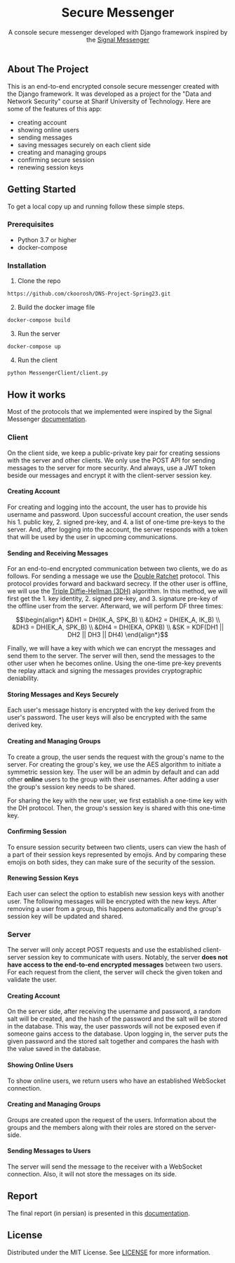 <br/>
<p align="center">
  <h1 align="center">Secure Messenger</h3>

  <p align="center">
    A console secure messenger developed with Django framework inspired by the <a href="https://signal.org">Signal Messenger</a>
    <br/>
    <br/>
  </p>
</p>

## About The Project

This is an end-to-end encrypted console secure messenger created with the Django framework. It was developed as a project for the "Data and Network Security" course at Sharif University of Technology.
Here are some of the features of this app:
* creating account
* showing online users
* sending messages
* saving messages securely on each client side
* creating and managing groups
* confirming secure session
* renewing session keys


## Getting Started

To get a local copy up and running follow these simple steps.

### Prerequisites

* Python 3.7 or higher
* docker-compose

### Installation

1. Clone the repo

```sh
https://github.com/ckoorosh/DNS-Project-Spring23.git
```

2. Build the docker image file

```sh
docker-compose build
```

3. Run the server

```sh
docker-compose up
```

4. Run the client

```sh
python MessengerClient/client.py
```

## How it works
Most of the protocols that we implemented were inspired by the Signal Messenger [documentation](https://signal.org/docs/).

### Client
On the client side, we keep a public-private key pair for creating sessions with the server and other clients. 
We only use the POST API for sending messages to the server for more security. 
And always, use a JWT token beside our messages and encrypt it with the client-server session key. 

#### Creating Account
For creating and logging into the account, the user has to provide his username and password.
Upon successful account creation, the user sends his 1. public key, 2. signed pre-key, and 4. a list of one-time pre-keys to the server.
And, after logging into the account, the server responds with a token that will be used by the user in upcoming communications.

#### Sending and Receiving Messages
For an end-to-end encrypted communication between two clients, we do as follows.
For sending a message we use the [Double Ratchet](https://signal.org/docs/specifications/doubleratchet/) protocol.
This protocol provides forward and backward secrecy.
If the other user is offline, we will use the [Triple Diffie-Hellman (3DH)](https://signal.org/docs/specifications/x3dh/) algorithm.
In this method, we will first get the 1. key identity, 2. signed pre-key, and 3. signature pre-key of the offline user from the server.
Afterward, we will perform DF three times:
```math
\begin{align*}
	&DH1 = DH(IK_A, SPK_B) \\
	&DH2 = DH(EK_A, IK_B) \\
	&DH3 = DH(EK_A, SPK_B) \\
	&DH4 = DH(EKA, OPKB) \\
	&SK = KDF(DH1 || DH2 || DH3 || DH4)
\end{align*}
```

Finally, we will have a key with which we can encrypt the messages and send them to the server.
The server will then, send the messages to the other user when he becomes online.
Using the one-time pre-key prevents the replay attack and signing the messages provides cryptographic deniability.

#### Storing Messages and Keys Securely
Each user's message history is encrypted with the key derived from the user's password.
The user keys will also be encrypted with the same derived key.

#### Creating and Managing Groups
To create a group, the user sends the request with the group's name to the server.
For creating the group's key, we use the AES algorithm to initiate a symmetric session key.
The user will be an admin by default and can add other **online** users to the group with their usernames.
After adding a user the group's session key needs to be shared. 

For sharing the key with the new user, we first establish a one-time key with the DH protocol.
Then, the group's session key is shared with this one-time key.

#### Confirming Session
To ensure session security between two clients, users can view the hash of a part of their session keys represented by emojis.
And by comparing these emojis on both sides, they can make sure of the security of the session.

#### Renewing Session Keys
Each user can select the option to establish new session keys with another user.
The following messages will be encrypted with the new keys.
After removing a user from a group, this happens automatically and the group's session key will be updated and shared.

### Server
The server will only accept POST requests and use the established client-server session key to communicate with users.
Notably, the server **does not have access to the end-to-end encrypted messages** between two users.
For each request from the client, the server will check the given token and validate the user.

#### Creating Account
On the server side, after receiving the username and password, a random salt will be created, and the hash of the password and the salt will be stored in the database.
This way, the user passwords will not be exposed even if someone gains access to the database.
Upon logging in, the server puts the given password and the stored salt together and compares the hash with the value saved in the database.

#### Showing Online Users
To show online users, we return users who have an established WebSocket connection.

#### Creating and Managing Groups
Groups are created upon the request of the users.
Information about the groups and the members along with their roles are stored on the server-side.

#### Sending Messages to Users
The server will send the message to the receiver with a WebSocket connection.
Also, it will not store the messages on its side.

## Report
The final report (in persian) is presented in this [documentation](/Report/report.pdf).

## License

Distributed under the MIT License. See [LICENSE](https://github.com/ckoorosh/DNS-Project-Spring23/blob/main/LICENSE) for more information.
